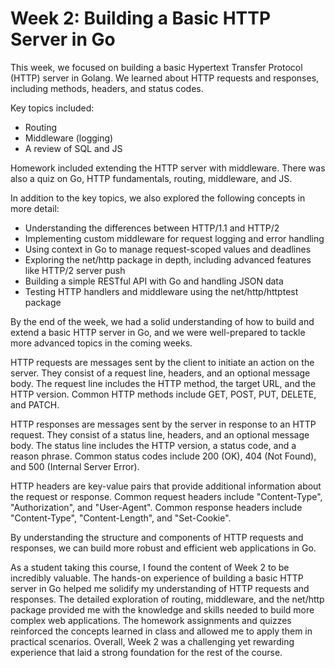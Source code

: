 # Week 2: Building a Basic HTTP Server in Go


<p class="mb-4 text-lg">
    This week, we focused on building a basic Hypertext Transfer Protocol (HTTP) server in Golang. We learned about HTTP requests and responses, including methods, headers, and status codes.
  </p>
  <p class="mb-4 text-lg">
    Key topics included:
    <ul class="list-disc list-inside mb-4">
      <li>Routing</li>
      <li>Middleware (logging)</li>
      <li>A review of SQL and JS</li>
    </ul>
  </p>
  <p class="mb-4 text-lg">
    Homework included extending the HTTP server with middleware. There was also a quiz on Go, HTTP fundamentals, routing, middleware, and JS.
  </p>
  <p class="mb-4 text-lg">
    In addition to the key topics, we also explored the following concepts in more detail:
    <ul class="list-disc list-inside mb-4">
      <li>Understanding the differences between HTTP/1.1 and HTTP/2</li>
      <li>Implementing custom middleware for request logging and error handling</li>
      <li>Using context in Go to manage request-scoped values and deadlines</li>
      <li>Exploring the net/http package in depth, including advanced features like HTTP/2 server push</li>
      <li>Building a simple RESTful API with Go and handling JSON data</li>
      <li>Testing HTTP handlers and middleware using the net/http/httptest package</li>
    </ul>
  </p>
  <p class="mb-4 text-lg">
    By the end of the week, we had a solid understanding of how to build and extend a basic HTTP server in Go, and we were well-prepared to tackle more advanced topics in the coming weeks.
  </p>
  <p class="mb-4 text-lg">
    HTTP requests are messages sent by the client to initiate an action on the server. They consist of a request line, headers, and an optional message body. The request line includes the HTTP method, the target URL, and the HTTP version. Common HTTP methods include GET, POST, PUT, DELETE, and PATCH.
  </p>
  <p class="mb-4 text-lg">
    HTTP responses are messages sent by the server in response to an HTTP request. They consist of a status line, headers, and an optional message body. The status line includes the HTTP version, a status code, and a reason phrase. Common status codes include 200 (OK), 404 (Not Found), and 500 (Internal Server Error).
  </p>
  <p class="mb-4 text-lg">
    HTTP headers are key-value pairs that provide additional information about the request or response. Common request headers include "Content-Type", "Authorization", and "User-Agent". Common response headers include "Content-Type", "Content-Length", and "Set-Cookie".
  </p>
  <p class="mb-4 text-lg">
    By understanding the structure and components of HTTP requests and responses, we can build more robust and efficient web applications in Go.
  </p>
  <p class="mb-4 text-lg">
    As a student taking this course, I found the content of Week 2 to be incredibly valuable. The hands-on experience of building a basic HTTP server in Go helped me solidify my understanding of HTTP requests and responses. The detailed exploration of routing, middleware, and the net/http package provided me with the knowledge and skills needed to build more complex web applications. The homework assignments and quizzes reinforced the concepts learned in class and allowed me to apply them in practical scenarios. Overall, Week 2 was a challenging yet rewarding experience that laid a strong foundation for the rest of the course.
  </p>
